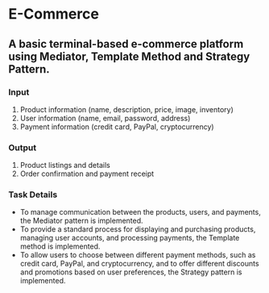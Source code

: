 # E-Commerce
A basic terminal-based e-commerce platform using Mediator, Template Method and Strategy Pattern.
---
### Input
1. Product information (name, description, price, image, inventory)
2. User information (name, email, password, address)
3. Payment information (credit card, PayPal, cryptocurrency)

### Output
1. Product listings and details
2. Order confirmation and payment receipt

### Task Details
- To manage communication between the products, users, and payments, the Mediator pattern is implemented.
- To provide a standard process for displaying and purchasing products, managing user accounts, and processing payments, the Template method is implemented.
- To allow users to choose between different payment methods, such as credit card, PayPal, and cryptocurrency, and to offer different discounts and promotions based on user preferences, the Strategy pattern is implemented.
